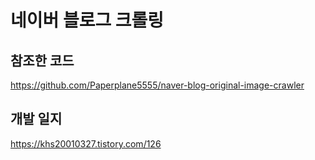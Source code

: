 # 네이버 블로그 크롤링


## 참조한 코드
https://github.com/Paperplane5555/naver-blog-original-image-crawler
<br>

## 개발 일지
https://khs20010327.tistory.com/126
